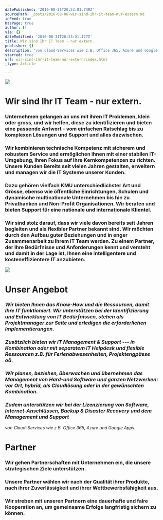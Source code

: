 ```yaml
---
datePublished: '2016-08-31T20:53:01.749Z'
sourcePath: _posts/2016-08-08-wir-sind-ihr-it-team-nur-extern.md
inFeed: true
hasPage: true
author: []
via: {}
dateModified: '2016-08-31T20:53:01.127Z'
title: Wir sind Ihr IT Team - nur extern.
publisher: {}
description: 'von Cloud-Services wie z.B. Office 365, Azure und Google Apps.'
starred: true
url: wir-sind-ihr-it-team-nur-extern/index.html
_type: Article

---
```

![](https://the-grid-user-content.s3-us-west-2.amazonaws.com/8e0cdec1-34c1-4135-a588-deea48263c3b.jpg)

# Wir sind Ihr IT Team - nur extern.

### Unternehmen gelangen an uns mit ihren IT Problemen, klein oder gross, und wir helfen, diese zu identifizieren und bieten eine passende Antwort - vom einfachen Ratschlag bis zu komplexen Lösungen und Support und alles dazwischen.

### Wir kombinieren technische Kompetenz mit sicherem und robustem Service und ermöglichen Ihnen mit einer stabilen IT-Umgebung, Ihren Fokus auf Ihre Kernkompetenzen zu richten. Unsere Kunden Bereits seit vielen Jahren gestalten, erweitern und managen wir die IT Systeme unserer Kunden.

### Dazu gehören vielfach KMU unterschiedlichster Art und Grösse, ebenso wie öffentliche Einrichtungen, Schulen und dynamische multinationale Unternehmen bis hin zu Privatbanken und Non-Profit Organisationen. Wir beraten und bieten Support für eine nationale und internationale Klientel.

### Wir sind stolz darauf, dass wir viele davon bereits seit Jahren begleiten und als flexibler Partner bekannt sind. Wir möchten durch den Aufbau guter Beziehungen und in enger Zusammenarbeit zu Ihrem IT Team werden. Zu einem Partner, der Ihre Bedürfnisse und Anforderungen kennt und versteht und damit in der Lage ist, Ihnen eine intelligentere und kosteneffizientere IT anzubieten.
![](https://the-grid-user-content.s3-us-west-2.amazonaws.com/b3ebad9f-93db-4227-bb0e-e44f3d813360.jpg)

# Unser Angebot

### _Wir bieten Ihnen das Know-How und die Ressourcen, damit Ihre IT funktioniert. Wir unterstützen bei der Identifizierung und Entwicklung von IT Bedürfnissen, stehen als Projektmanager zur Seite und erledigen die erforderlichen Implementierungen._

### _Zusätzlich bieten wir IT Management & Support --- in Kombination oder mit separatem IT Helpdesk und flexible Ressourcen z.B. für Ferienabwesenheiten, Projektengpässe oä._

### _Wir planen, beziehen, überwachen und übernehmen das Management von Hard-und Software und ganzen Netzwerken: vor Ort, hybrid, als Cloudlösung oder in der gewünschten Kombination._

### _Zudem unterstützen wir bei der Lizenzierung von Software, Internet-Anschlüssen, Backup & Disaster Recovery und dem Management und Support_

_von Cloud-Services wie z.B. Office 365, Azure und Google Apps._

# Partner

### Wir gehen Partnerschaften mit Unternehmen ein, die unsere strategischen Ziele unterstützen.

### Unsere Partner wählen wir nach der Qualität ihrer Produkte, nach ihrer Zuverlässigkeit und ihrer Wettbewerbsfähigkeit aus.

### Wir streben mit unseren Partnern eine dauerhafte und faire Kooperation an, um gemeinsame Erfolge langfristig sichern zu können.